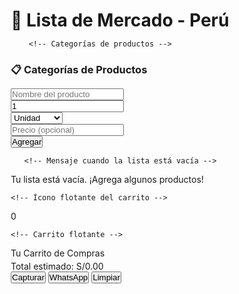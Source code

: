 <html lang="es">
<head>
    <meta charset="UTF-8">
    <meta name="viewport" content="width=device-width, initial-scale=0.5">
    <title>Lista de Mercado - Perú</title>
    <link rel="stylesheet" href="https://cdnjs.cloudflare.com/ajax/libs/font-awesome/6.4.0/css/all.min.css">
    <style>
        * {
            margin: 0;
            padding: 0;
            box-sizing: border-box;
        }

 body {
            font-family: 'Segoe UI', Tahoma, Geneva, Verdana, sans-serif;
            background: linear-gradient(135deg, #667eea 0%, #764ba2 100%);
            min-height: 100vh;
            padding: 20px;
            color: #333;
        }

 .container {
            max-width: 800px;
            margin: 0 auto;
            background: rgba(255, 255, 255, 0.95);
            backdrop-filter: blur(10px);
            border-radius: 20px;
            padding: 30px;
            box-shadow: 0 20px 40px rgba(0, 0, 0, 0.1);
            animation: slideIn 0.6s ease-out;
            position: relative;
            padding-bottom: 100px;
        }

 @keyframes slideIn {
            from { transform: translateY(30px); opacity: 0; }
            to { transform: translateY(0); opacity: 1; }
        }

 h1 {
            text-align: center;
            color: #667eea;
            margin-bottom: 30px;
            font-size: 2.5em;
            background: linear-gradient(45deg, #667eea, #764ba2);
            -webkit-background-clip: text;
            -webkit-text-fill-color: transparent;
            background-clip: text;
            text-shadow: 0 2px 4px rgba(0,0,0,0.1);
        }

.input-section {
            display: flex;
            gap: 10px;
            margin-bottom: 30px;
            flex-wrap: wrap;
        }

 .input-group {
            flex: 1;
            min-width: 200px;
        }

 input, select {
            width: 100%;
            padding: 15px;
            border: 2px solid #e0e0e0;
            border-radius: 12px;
            font-size: 16px;
            transition: all 0.3s ease;
            background: white;
        }

 input:focus, select:focus {
            outline: none;
            border-color: #667eea;
            box-shadow: 0 0 0 3px rgba(102, 126, 234, 0.1);
            transform: translateY(-2px);
        }

 .btn {
            background: linear-gradient(45deg, #667eea, #764ba2);
            color: white;
            border: none;
            padding: 15px 25px;
            border-radius: 12px;
            cursor: pointer;
            font-size: 16px;
            font-weight: 600;
            transition: all 0.3s ease;
            text-transform: uppercase;
            letter-spacing: 1px;
            min-width: 120px;
        }

 .btn:hover {
            transform: translateY(-3px);
            box-shadow: 0 10px 20px rgba(102, 126, 234, 0.3);
        }

 .btn:active {
            transform: translateY(-1px);
        }

 .btn-whatsapp {
            background: linear-gradient(45deg, #25d366, #128c7e);
        }

 .btn-whatsapp:hover {
            box-shadow: 0 10px 20px rgba(37, 211, 102, 0.3);
        }

 .btn-capture {
            background: linear-gradient(45deg, #ff6b6b, #ee5a52);
        }

 .btn-capture:hover {
            box-shadow: 0 10px 20px rgba(255, 107, 107, 0.3);
        }

 .btn-back {
            background: linear-gradient(45deg, #6c757d, #5a6268);
            margin-bottom: 15px;
        }

 .lista-item {
            display: flex;
            justify-content: space-between;
            align-items: center;
            padding: 15px;
            margin: 10px 0;
            background: linear-gradient(135deg, #f8f9ff, #e8f2ff);
            border-radius: 12px;
            border-left: 4px solid #667eea;
            transition: all 0.3s ease;
            animation: itemSlideIn 0.4s ease-out;
        }

 @keyframes itemSlideIn {
            from { transform: translateX(-20px); opacity: 0; }
            to { transform: translateX(0); opacity: 1; }
        }

 .lista-item:hover {
            transform: translateY(-2px);
            box-shadow: 0 5px 15px rgba(102, 126, 234, 0.2);
        }

 .item-info {
            flex: 1;
        }

  .item-nombre {
            font-weight: 600;
            color: #333;
            font-size: 1.1em;
        }

 .item-detalles {
            color: #666;
            font-size: 0.9em;
            margin-top: 5px;
        }

 .item-precio {
            font-weight: bold;
            color: #667eea;
            font-size: 1.2em;
            margin-right: 15px;
        }

.btn-eliminar {
            background: linear-gradient(45deg, #ff4757, #ff3838);
            color: white;
            border: none;
            padding: 8px 12px;
            border-radius: 8px;
            cursor: pointer;
            font-size: 12px;
            transition: all 0.3s ease;
        }

.btn-eliminar:hover {
            transform: scale(1.1);
            box-shadow: 0 5px 15px rgba(255, 71, 87, 0.3);
        }

.total {
            text-align: center;
            font-size: 1.5em;
            font-weight: bold;
            color: #667eea;
            padding: 20px;
            background: linear-gradient(135deg, #f8f9ff, #e8f2ff);
            border-radius: 12px;
            border: 2px solid #667eea;
            margin: 20px 0;
        }

.empty-state {
            text-align: center;
            padding: 40px;
            color: #999;
            font-size: 1.2em;
        }

 .empty-state::before {
            content: "🛒";
            font-size: 3em;
            display: block;
            margin-bottom: 15px;
        }

 .categorias-container {
            margin-bottom: 30px;
            position: relative;
            z-index: 10;
        }

 .categorias-container h3 {
            color: #667eea;
            margin-bottom: 20px;
            font-size: 1.3em;
            text-align: center;
        }

 .categorias-grid {
            display: grid;
            grid-template-columns: repeat(auto-fit, minmax(200px, 1fr));
            gap: 15px;
            margin-bottom: 20px;
            position: relative;
            z-index: 20;
        }

 .categoria-item {
            position: relative;
            background: linear-gradient(135deg, #f8f9ff, #e8f2ff);
            border: 2px solid #667eea;
            border-radius: 12px;
            padding: 15px;
            cursor: pointer;
            transition: all 0.3s ease;
            text-align: center;
            font-weight: 600;
            color: #667eea;
            z-index: 30;
        }

 .categoria-item:hover {
            transform: translateY(-5px);
            box-shadow: 0 10px 25px rgba(102, 126, 234, 0.3);
            background: linear-gradient(135deg, #667eea, #764ba2);
            color: white;
        }

 .categoria-item::before {
            content: attr(data-emoji);
            font-size: 1.5em;
            display: block;
            margin-bottom: 8px;
        }

 .categoria-item.active {
            background: linear-gradient(135deg, #667eea, #764ba2);
            color: white;
        }

 .subcategorias-grid {
            display: grid;
            grid-template-columns: repeat(auto-fit, minmax(200px, 1fr));
            gap: 15px;
            margin: 20px 0;
            display: none;
        }

        /* SUBCATEGORÍAS - FONDO AMARILLO */
 .subcategoria-item {
            background: linear-gradient(135deg, #fff9c4, #ffecb3);
            border: 2px solid #ffd54f;
            border-radius: 12px;
            padding: 15px;
            cursor: pointer;
            transition: all 0.3s ease;
            text-align: center;
            font-weight: 600;
            color: #333;
        }

 .subcategoria-item:hover {
            transform: translateY(-3px);
            box-shadow: 0 5px 15px rgba(255, 213, 79, 0.3);
            background: linear-gradient(135deg, #ffecb3, #ffe082);
        }

 .subcategoria-item::before {
            content: attr(data-emoji);
            font-size: 1.5em;
            display: block;
            margin-bottom: 8px;
        }

 .subcategoria-item.active {
            background: linear-gradient(135deg, #ffd54f, #ffb300);
            color: #333;
            border-color: #ffa000;
        }

 .productos-grid {
            display: grid;
            grid-template-columns: repeat(auto-fit, minmax(200px, 1fr));
            gap: 15px;
            margin: 20px 0;
            display: none;
        }

        /* PRODUCTOS - FONDO VERDE */
 .producto-item {
            background: linear-gradient(135deg, #e8f5e9, #c8e6c9);
            border: 2px solid #81c784;
            border-radius: 12px;
            padding: 15px;
            transition: all 0.3s ease;
            position: relative;
            overflow: hidden;
            cursor: pointer;
        }

 .producto-item:hover {
            transform: translateY(-3px);
            box-shadow: 0 5px 15px rgba(76, 175, 80, 0.3);
            border-color: #4caf50;
            background: linear-gradient(135deg, #c8e6c9, #a5d6a7);
        }

 .producto-nombre {
            font-weight: 600;
            color: #333;
            margin-bottom: 8px;
        }

 .producto-precio {
            font-weight: bold;
            color: #25d366;
            font-size: 1.1em;
        }

 .producto-unidad {
            color: #666;
            font-size: 0.9em;
        }

.btn-agregar {
            position: absolute;
            bottom: 0;
            left: 0;
            right: 0;
            background: linear-gradient(45deg, #667eea, #764ba2);
            color: white;
            text-align: center;
            padding: 8px;
            font-size: 14px;
            border-radius: 0 0 10px 10px;
            transform: translateY(100%);
            transition: all 0.3s ease;
            opacity: 0;
            cursor: pointer;
        }

 .producto-item:hover .btn-agregar {
            transform: translateY(0);
            opacity: 1;
        }

 .producto-section-title {
            text-align: center;
            margin: 20px 0 10px;
            color: #667eea;
            font-weight: 600;
            display: flex;
            align-items: center;
            justify-content: center;
            gap: 10px;
        }

 .producto-section-title::before, 
        .producto-section-title::after {
            content: "";
            flex: 1;
            height: 2px;
            background: linear-gradient(to right, transparent, #667eea, transparent);
        }
        
 @media (max-width: 768px) {
            .container {
                padding: 20px;
                margin: 10px;
            }
            
 .input-section {
                flex-direction: column;
            }
            
 .btn {
                width: 100%;
                margin: 5px 0;
            }
            
  .categorias-grid,
            .subcategorias-grid,
            .productos-grid {
                grid-template-columns: repeat(auto-fit, minmax(150px, 1fr));
            }
        }

 .notification {
            position: fixed;
            top: 20px;
            right: 20px;
            background: #4CAF50;
            color: white;
            padding: 15px 20px;
            border-radius: 8px;
            box-shadow: 0 4px 12px rgba(0,0,0,0.2);
            z-index: 2000;
            animation: slideInRight 0.5s ease-out;
        }

 @keyframes slideInRight {
            from { transform: translateX(100%); opacity: 0; }
            to { transform: translateX(0); opacity: 1; }
        }

        /* ÍCONO FLOTANTE DEL CARRITO */
 .cart-icon {
            position: fixed;
            bottom: 30px;
            right: 30px;
            width: 70px;
            height: 70px;
            background: linear-gradient(45deg, #667eea, #764ba2);
            border-radius: 50%;
            display: flex;
            align-items: center;
            justify-content: center;
            box-shadow: 0 10px 25px rgba(0, 0, 0, 0.3);
            z-index: 1000;
            cursor: pointer;
            transition: all 0.3s ease;
        }

 .cart-icon:hover {
            transform: scale(1.1);
            box-shadow: 0 12px 30px rgba(0, 0, 0, 0.4);
        }

 .cart-icon i {
            font-size: 28px;
            color: white;
        }

 .cart-count {
            position: absolute;
            top: -5px;
            right: -5px;
            background: #ff6b6b;
            color: white;
            border-radius: 50%;
            width: 28px;
            height: 28px;
            display: flex;
            align-items: center;
            justify-content: center;
            font-weight: bold;
            font-size: 14px;
            box-shadow: 0 3px 8px rgba(0, 0, 0, 0.2);
        }

        /* CARRO FLOTANTE */
 .floating-cart {
            position: fixed;
            bottom: 120px;
            right: 30px;
            width: 350px;
            background: white;
            border-radius: 20px;
            box-shadow: 0 15px 35px rgba(0, 0, 0, 0.2);
            z-index: 1000;
            overflow: hidden;
            transition: all 0.4s ease;
            transform: translateY(20px);
            opacity: 0;
            visibility: hidden;
            max-height: 0;
        }

 .floating-cart.open {
            transform: translateY(0);
            opacity: 1;
            visibility: visible;
            max-height: 600px;
        }

 .cart-header {
            background: linear-gradient(45deg, #667eea, #764ba2);
            color: white;
            padding: 15px 20px;
            display: flex;
            justify-content: space-between;
            align-items: center;
        }

.cart-title {
            font-size: 1.3em;
            font-weight: 600;
        }

 .close-cart {
            background: none;
            border: none;
            color: white;
            font-size: 1.2em;
            cursor: pointer;
            transition: all 0.3s;
        }

.close-cart:hover {
            transform: rotate(90deg);
        }

 .cart-content {
            max-height: 400px;
            overflow-y: auto;
            padding: 15px;
            background: #f9f9ff;
        }

 .cart-item {
            display: flex;
            justify-content: space-between;
            padding: 10px 0;
            border-bottom: 1px solid #eee;
        }

 .cart-item:last-child {
            border-bottom: none;
        }

 .cart-item-name {
            font-weight: 500;
            flex: 2;
        }

  .cart-item-details {
            color: #666;
            font-size: 0.9em;
            flex: 1;
            text-align: right;
        }

 .cart-total {
            background: linear-gradient(135deg, #f8f9ff, #e8f2ff);
            padding: 15px;
            text-align: center;
            font-weight: bold;
            font-size: 1.2em;
            color: #667eea;
            border-top: 2px solid #667eea;
        }

 .cart-actions {
            display: grid;
            grid-template-columns: repeat(3, 1fr);
            gap: 10px;
            padding: 15px;
            background: #f5f7ff;
        }

 .cart-actions .btn {
            min-width: auto;
            padding: 12px;
            font-size: 14px;
        }

 .cart-actions .btn i {
            margin-right: 5px;
        }
    </style>
</head>
<body>
    <div class="container">
        <h1>🛒 Lista de Mercado - Perú</h1>
        
        <!-- Categorías de productos -->
 <div class="categorias-container">
            <h3>📋 Categorías de Productos</h3>
            <div class="categorias-grid" id="categoriasGrid">
                <!-- Las categorías se generarán dinámicamente -->
            </div>
            
 <div class="subcategorias-grid" id="subcategoriasGrid">
                <!-- Subcategorías se generarán dinámicamente -->
            </div>
            
<div class="productos-grid" id="productosGrid">
                <!-- Productos se generarán dinámicamente -->
            </div>
            
 <button class="btn btn-back" id="btnBack" style="display: none;" onclick="volverACategorias()">← Volver a Categorías</button>
        </div>

 <div class="input-section">
            <div class="input-group">
                <input type="text" id="producto" placeholder="Nombre del producto" />
            </div>
            <div class="input-group">
                <input type="number" id="cantidad" placeholder="Cantidad" min="1" value="1" />
            </div>
            <div class="input-group">
                <select id="unidad">
                    <option value="unidad">Unidad</option>
                    <option value="kg">Kilogramo</option>
                    <option value="lb">Libra</option>
                    <option value="g">Gramo</option>
                    <option value="L">Litro</option>
                    <option value="ml">Mililitro</option>
                    <option value="paquete">Paquete</option>
                    <option value="caja">Caja</option>
                </select>
            </div>
            <div class="input-group">
                <input type="number" id="precio" placeholder="Precio (opcional)" min="0" step="0.01" />
            </div>
            <button class="btn" onclick="agregarProducto()">Agregar</button>
        </div>

       <!-- Mensaje cuando la lista está vacía -->
 <div class="empty-state" id="emptyState">
            Tu lista está vacía. ¡Agrega algunos productos!
        </div>
    </div>

    <!-- Ícono flotante del carrito -->
 <div class="cart-icon" id="cartIcon">
        <i class="fas fa-shopping-cart"></i>
        <div class="cart-count" id="cartCount">0</div>
    </div>

    <!-- Carrito flotante -->
 <div class="floating-cart" id="floatingCart">
        <div class="cart-header">
            <div class="cart-title">Tu Carrito de Compras</div>
            <button class="close-cart" onclick="toggleCart()">
                <i class="fas fa-times"></i>
            </button>
        </div>
        <div class="cart-content" id="cartContent">
            <!-- Los productos se mostrarán aquí -->
        </div>
        <div class="cart-total" id="cartTotal">
            Total estimado: S/0.00
        </div>
        <div class="cart-actions">
            <button class="btn btn-capture" onclick="capturarLista()"><i class="fas fa-camera"></i> Capturar</button>
            <button class="btn btn-whatsapp" onclick="enviarWhatsApp()"><i class="fab fa-whatsapp"></i> WhatsApp</button>
            <button class="btn" onclick="limpiarLista()"><i class="fas fa-trash"></i> Limpiar</button>
        </div>
    </div>

 <script>
        let listaProductos = [];
        let totalMonto = 0;
        let categoriaActual = null;
        let subcategoriaActual = null;
        let cartOpen = false;

        // Base de datos de productos por categorías (precios en Soles Peruanos)
        const productosDB = {
            frutas: {
                emoji: '🍎',
                nombre: 'Frutas',
                subcategorias: {
                    manzanas: {
                        emoji: '🍏',
                        nombre: 'Manzanas',
                        productos: [
                            { nombre: 'Manzana Roja', precio: 5.50, unidad: 'kg' },
                            { nombre: 'Manzana Verde', precio: 6.00, unidad: 'kg' },
                            { nombre: 'Manzana Amarilla', precio: 5.80, unidad: 'kg' },
                            { nombre: 'Manzana Gala', precio: 6.50, unidad: 'kg' },
                            { nombre: 'Manzana Fuji', precio: 7.00, unidad: 'kg' }
                        ]
                    },
                    platanos: {
                        emoji: '🍌',
                        nombre: 'Plátanos',
                        productos: [
                            { nombre: 'Plátano Común', precio: 3.00, unidad: 'kg' },
                            { nombre: 'Plátano Maduro', precio: 2.80, unidad: 'kg' },
                            { nombre: 'Plátano Verde', precio: 3.20, unidad: 'kg' },
                            { nombre: 'Plátano Dominico', precio: 4.00, unidad: 'kg' }
                        ]
                    },
                    naranjas: {
                        emoji: '🍊',
                        nombre: 'Naranjas',
                        productos: [
                            { nombre: 'Naranja Común', precio: 3.50, unidad: 'kg' },
                            { nombre: 'Naranja Valencia', precio: 4.20, unidad: 'kg' },
                            { nombre: 'Naranja Navel', precio: 5.00, unidad: 'kg' },
                            { nombre: 'Mandarina', precio: 4.80, unidad: 'kg' }
                        ]
                    },
                    citricos: {
                        emoji: '🍋',
                        nombre: 'Otros Cítricos',
                        productos: [
                            { nombre: 'Limón', precio: 7.00, unidad: 'kg' },
                            { nombre: 'Lima', precio: 8.00, unidad: 'kg' },
                            { nombre: 'Toronja', precio: 4.20, unidad: 'kg' },
                            { nombre: 'Pomelo', precio: 6.00, unidad: 'kg' }
                        ]
                    }
                }
            },
            verduras: {
                emoji: '🥕',
                nombre: 'Verduras',
                subcategorias: {
                    hojas: {
                        emoji: '🥬',
                        nombre: 'Hojas Verdes',
                        productos: [
                            { nombre: 'Lechuga', precio: 3.00, unidad: 'unidad' },
                            { nombre: 'Espinaca', precio: 5.00, unidad: 'kg' },
                            { nombre: 'Acelga', precio: 4.20, unidad: 'kg' },
                            { nombre: 'Rúcula', precio: 6.50, unidad: 'kg' },
                            { nombre: 'Apio', precio: 5.80, unidad: 'kg' }
                        ]
                    },
                    tuberculos: {
                        emoji: '🥔',
                        nombre: 'Tubérculos',
                        productos: [
                            { nombre: 'Papa Común', precio: 3.50, unidad: 'kg' },
                            { nombre: 'Papa Amarilla', precio: 4.20, unidad: 'kg' },
                            { nombre: 'Camote', precio: 5.00, unidad: 'kg' },
                            { nombre: 'Yuca', precio: 4.00, unidad: 'kg' },
                            { nombre: 'Zanahoria', precio: 4.80, unidad: 'kg' }
                        ]
                    },
                    tomates: {
                        emoji: '🍅',
                        nombre: 'Tomates',
                        productos: [
                            { nombre: 'Tomate Común', precio: 6.00, unidad: 'kg' },
                            { nombre: 'Tomate Cherry', precio: 10.00, unidad: 'kg' },
                            { nombre: 'Tomate de Árbol', precio: 8.50, unidad: 'kg' },
                            { nombre: 'Tomate Riñón', precio: 7.50, unidad: 'kg' }
                        ]
                    },
                    cebollas: {
                        emoji: '🧅',
                        nombre: 'Cebollas',
                        productos: [
                            { nombre: 'Cebolla Blanca', precio: 4.00, unidad: 'kg' },
                            { nombre: 'Cebolla Morada', precio: 5.00, unidad: 'kg' },
                            { nombre: 'Cebolla Larga', precio: 5.80, unidad: 'kg' },
                            { nombre: 'Cebollín', precio: 2.00, unidad: 'paquete' }
                        ]
                    }
                }
            },
            carnes: {
                emoji: '🥩',
                nombre: 'Carnes',
                subcategorias: {
                    res: {
                        emoji: '🐄',
                        nombre: 'Carne de Res',
                        productos: [
                            { nombre: 'Lomo Fino', precio: 28.50, unidad: 'kg' },
                            { nombre: 'Chuleta', precio: 24.00, unidad: 'kg' },
                            { nombre: 'Bistec', precio: 23.00, unidad: 'kg' },
                            { nombre: 'Carne Molida', precio: 20.00, unidad: 'kg' },
                            { nombre: 'Costilla', precio: 18.00, unidad: 'kg' }
                        ]
                    },
                    pollo: {
                        emoji: '🐔',
                        nombre: 'Pollo',
                        productos: [
                            { nombre: 'Pollo Entero', precio: 12.50, unidad: 'kg' },
                            { nombre: 'Pechuga', precio: 16.00, unidad: 'kg' },
                            { nombre: 'Muslo', precio: 11.00, unidad: 'kg' },
                            { nombre: 'Alas', precio: 10.00, unidad: 'kg' },
                            { nombre: 'Pollo Desmenuzado', precio: 18.00, unidad: 'kg' }
                        ]
                    },
                    cerdo: {
                        emoji: '🐖',
                        nombre: 'Carne de Cerdo',
                        productos: [
                            { nombre: 'Lomo de Cerdo', precio: 20.00, unidad: 'kg' },
                            { nombre: 'Chuleta de Cerdo', precio: 19.00, unidad: 'kg' },
                            { nombre: 'Tocino', precio: 16.00, unidad: 'kg' },
                            { nombre: 'Jamón', precio: 25.00, unidad: 'kg' }
                        ]
                    },
                    pescado: {
                        emoji: '🐟',
                        nombre: 'Pescados',
                        productos: [
                            { nombre: 'Tilapia', precio: 15.00, unidad: 'kg' },
                            { nombre: 'Trucha', precio: 22.00, unidad: 'kg' },
                            { nombre: 'Atún', precio: 26.00, unidad: 'kg' },
                            { nombre: 'Salmón', precio: 40.00, unidad: 'kg' }
                        ]
                    }
                }
            },
            lacteos: {
                emoji: '🥛',
                nombre: 'Lácteos',
                subcategorias: {
                    leche: {
                        emoji: '🥛',
                        nombre: 'Leche',
                        productos: [
                            { nombre: 'Leche Entera', precio: 4.20, unidad: 'L' },
                            { nombre: 'Leche Descremada', precio: 4.50, unidad: 'L' },
                            { nombre: 'Leche Deslactosada', precio: 5.00, unidad: 'L' },
                            { nombre: 'Leche de Almendra', precio: 9.00, unidad: 'L' }
                        ]
                    },
                    quesos: {
                        emoji: '🧀',
                        nombre: 'Quesos',
                        productos: [
                            { nombre: 'Queso Fresco', precio: 12.00, unidad: 'kg' },
                            { nombre: 'Queso Mozzarella', precio: 15.00, unidad: 'kg' },
                            { nombre: 'Queso Cheddar', precio: 16.50, unidad: 'kg' },
                            { nombre: 'Queso Manchego', precio: 22.00, unidad: 'kg' }
                        ]
                    },
                    yogurt: {
                        emoji: '🍶',
                        nombre: 'Yogurt',
                        productos: [
                            { nombre: 'Yogurt Natural', precio: 8.00, unidad: 'kg' },
                            { nombre: 'Yogurt con Frutas', precio: 9.50, unidad: 'kg' },
                            { nombre: 'Yogurt Griego', precio: 12.50, unidad: 'kg' },
                            { nombre: 'Yogurt Descremado', precio: 8.80, unidad: 'kg' }
                        ]
                    }
                }
            },
            granos: {
                emoji: '🌾',
                nombre: 'Granos y Cereales',
                subcategorias: {
                    arroz: {
                        emoji: '🍚',
                        nombre: 'Arroz',
                        productos: [
                            { nombre: 'Arroz Blanco', precio: 4.00, unidad: 'kg' },
                            { nombre: 'Arroz Integral', precio: 5.80, unidad: 'kg' },
                            { nombre: 'Arroz Basmati', precio: 8.00, unidad: 'kg' },
                            { nombre: 'Arroz de Coco', precio: 6.50, unidad: 'kg' }
                        ]
                    },
                    frijoles: {
                        emoji: '🫘',
                        nombre: 'Frijoles',
                        productos: [
                            { nombre: 'Frijol Negro', precio: 5.00, unidad: 'kg' },
                            { nombre: 'Frijol Rojo', precio: 5.20, unidad: 'kg' },
                            { nombre: 'Frijol Blanco', precio: 5.50, unidad: 'kg' },
                            { nombre: 'Lenteja', precio: 6.50, unidad: 'kg' }
                        ]
                    },
                    pasta: {
                        emoji: '🍝',
                        nombre: 'Pasta',
                        productos: [
                            { nombre: 'Espaguetti', precio: 5.00, unidad: 'paquete' },
                            { nombre: 'Macarrones', precio: 5.20, unidad: 'paquete' },
                            { nombre: 'Penne', precio: 5.80, unidad: 'paquete' },
                            { nombre: 'Lasaña', precio: 7.20, unidad: 'paquete' }
                        ]
                    }
                }
            },
            bebidas: {
                emoji: '🥤',
                nombre: 'Bebidas',
                subcategorias: {
                    gaseosas: {
                        emoji: '🥤',
                        nombre: 'Gaseosas',
                        productos: [
                            { nombre: 'Coca Cola', precio: 8.00, unidad: 'L' },
                            { nombre: 'Pepsi', precio: 7.50, unidad: 'L' },
                            { nombre: 'Sprite', precio: 7.80, unidad: 'L' },
                            { nombre: 'Fanta', precio: 7.80, unidad: 'L' }
                        ]
                    },
                    jugos: {
                        emoji: '🧃',
                        nombre: 'Jugos',
                        productos: [
                            { nombre: 'Jugo de Naranja', precio: 10.00, unidad: 'L' },
                            { nombre: 'Jugo de Manzana', precio: 10.50, unidad: 'L' },
                            { nombre: 'Jugo de Uva', precio: 11.50, unidad: 'L' },
                            { nombre: 'Jugo Multivitamínico', precio: 13.00, unidad: 'L' }
                        ]
                    },
                    agua: {
                        emoji: '💧',
                        nombre: 'Agua',
                        productos: [
                            { nombre: 'Agua Mineral', precio: 3.50, unidad: 'L' },
                            { nombre: 'Agua con Gas', precio: 5.00, unidad: 'L' },
                            { nombre: 'Agua Saborizada', precio: 6.00, unidad: 'L' }
                        ]
                    }
                }
            }
        };

        // Inicializar la aplicación
        document.addEventListener('DOMContentLoaded', function() {
            generarCategorias();
            document.getElementById('producto').focus();
            // Eliminada la llamada a toggleCart() para que el carrito no se abra al inicio
        });

        function generarCategorias() {
            const container = document.getElementById('categoriasGrid');
            let html = '';

            Object.keys(productosDB).forEach(categoriaKey => {
                const categoria = productosDB[categoriaKey];
                html += `
                    <div class="categoria-item" data-emoji="${categoria.emoji}" 
                         data-categoria="${categoriaKey}" onclick="mostrarSubcategorias('${categoriaKey}')">
                        ${categoria.nombre}
                    </div>
                `;
            });

            container.innerHTML = html;
        }

        function mostrarSubcategorias(categoriaKey) {
            // Ocultar todas las categorías
            document.querySelectorAll('.categoria-item').forEach(el => {
                el.classList.remove('active');
            });
            
            // Marcar la categoría actual como activa
            document.querySelector(`.categoria-item[data-categoria="${categoriaKey}"]`).classList.add('active');
            
            // Ocultar productos si están visibles
            document.getElementById('productosGrid').style.display = 'none';
            
            // Mostrar subcategorías
            const categoria = productosDB[categoriaKey];
            const subcategoriasGrid = document.getElementById('subcategoriasGrid');
            let html = '';
            
            Object.keys(categoria.subcategorias).forEach(subcategoriaKey => {
                const subcategoria = categoria.subcategorias[subcategoriaKey];
                html += `
                    <div class="subcategoria-item" data-emoji="${subcategoria.emoji}" 
                         data-subcategoria="${subcategoriaKey}" 
                         onclick="mostrarProductos('${categoriaKey}', '${subcategoriaKey}')">
                        ${subcategoria.nombre}
                    </div>
                `;
            });
            
            subcategoriasGrid.innerHTML = html;
            subcategoriasGrid.style.display = 'grid';
            
            // Mostrar botón de volver
            document.getElementById('btnBack').style.display = 'block';
            
            // Guardar categoría actual
            categoriaActual = categoriaKey;
            subcategoriaActual = null;
        }

        function mostrarProductos(categoriaKey, subcategoriaKey) {
            // Ocultar todas las subcategorías
            document.querySelectorAll('.subcategoria-item').forEach(el => {
                el.classList.remove('active');
            });
            
            // Marcar la subcategoría actual como activa
            document.querySelector(`.subcategoria-item[data-subcategoria="${subcategoriaKey}"]`).classList.add('active');
            
            // Mostrar productos
            const subcategoria = productosDB[categoriaKey].subcategorias[subcategoriaKey];
            const productosGrid = document.getElementById('productosGrid');
            let html = '';
            
            subcategoria.productos.forEach(producto => {
                html += `
                    <div class="producto-item">
                        <div class="producto-nombre">${producto.nombre}</div>
                        <div class="producto-precio">S/${producto.precio.toFixed(2)}</div>
                        <div class="producto-unidad">por ${producto.unidad}</div>
                        <div class="btn-agregar" onclick="agregarProductoDirectamente('${producto.nombre}', ${producto.precio}, '${producto.unidad}')">Agregar a lista</div>
                    </div>
                `;
            });
            
            productosGrid.innerHTML = html;
            productosGrid.style.display = 'grid';
            
            // Guardar subcategoría actual
            subcategoriaActual = subcategoriaKey;
        }

        function volverACategorias() {
            // Ocultar subcategorías y productos
            document.getElementById('subcategoriasGrid').style.display = 'none';
            document.getElementById('productosGrid').style.display = 'none';
            
            // Ocultar botón de volver
            document.getElementById('btnBack').style.display = 'none';
            
            // Desmarcar categorías activas
            document.querySelectorAll('.categoria-item').forEach(el => {
                el.classList.remove('active');
            });
            
            document.querySelectorAll('.subcategoria-item').forEach(el => {
                el.classList.remove('active');
            });
            
            categoriaActual = null;
            subcategoriaActual = null;
        }

        // Función para agregar productos directamente desde la base de datos
        function agregarProductoDirectamente(nombre, precio, unidad) {
            const nuevoProducto = {
                id: Date.now(),
                nombre: nombre,
                cantidad: 1,
                unidad: unidad,
                precio: precio
            };

            listaProductos.push(nuevoProducto);
            actualizarLista();
            mostrarNotificacion(`${nombre} agregado a la lista`);
        }

        function agregarProducto() {
            const producto = document.getElementById('producto').value.trim();
            const cantidad = parseInt(document.getElementById('cantidad').value);
            const unidad = document.getElementById('unidad').value;
            const precio = parseFloat(document.getElementById('precio').value) || 0;

            if (!producto) {
                alert('Por favor, ingresa el nombre del producto');
                return;
            }

            const nuevoProducto = {
                id: Date.now(),
                nombre: producto,
                cantidad: cantidad,
                unidad: unidad,
                precio: precio
            };

            listaProductos.push(nuevoProducto);
            actualizarLista();
            limpiarFormulario();
            mostrarNotificacion('Producto agregado correctamente');
        }

        function eliminarProducto(id) {
            listaProductos = listaProductos.filter(p => p.id !== id);
            actualizarLista();
            mostrarNotificacion('Producto eliminado');
        }

        function actualizarLista() {
            const emptyState = document.getElementById('emptyState');
            const cartContent = document.getElementById('cartContent');
            const cartTotal = document.getElementById('cartTotal');
            const cartCount = document.getElementById('cartCount');

            if (listaProductos.length === 0) {
                emptyState.style.display = 'block';
                cartContent.innerHTML = '<div class="empty-state">Tu lista está vacía. ¡Agrega algunos productos!</div>';
                cartTotal.textContent = 'Total estimado: S/0.00';
                cartCount.textContent = '0';
                return;
            }

            emptyState.style.display = 'none';
            
            let total = 0;
            let html = '';

            listaProductos.forEach(producto => {
                const subtotal = producto.precio * producto.cantidad;
                total += subtotal;

                html += `
                    <div class="cart-item">
                        <div class="cart-item-name">${producto.nombre}</div>
                        <div class="cart-item-details">
                            ${producto.cantidad} ${producto.unidad}${producto.cantidad > 1 && producto.unidad === 'unidad' ? 'es' : ''}
                            <br>
                            ${producto.precio > 0 ? `S/${subtotal.toFixed(2)}` : ''}
                        </div>
                    </div>
                `;
            });

            cartContent.innerHTML = html;
            cartTotal.textContent = `Total estimado: S/${total.toFixed(2)}`;
            cartCount.textContent = listaProductos.length;
        }

        function limpiarFormulario() {
            document.getElementById('producto').value = '';
            document.getElementById('cantidad').value = '1';
            document.getElementById('unidad').value = 'unidad';
            document.getElementById('precio').value = '';
            document.getElementById('producto').focus();
        }

        function limpiarLista() {
            if (listaProductos.length > 0 && confirm('¿Estás seguro de que quieres limpiar toda la lista?')) {
                listaProductos = [];
                actualizarLista();
                mostrarNotificacion('Lista limpiada');
            }
        }

        function generarTextoLista() {
            if (listaProductos.length === 0) {
                return 'Lista vacía';
            }

            let texto = '🛒 *LISTA DE MERCADO*\n\n';
            let total = 0;

            listaProductos.forEach((producto, index) => {
                const subtotal = producto.precio * producto.cantidad;
                total += subtotal;
                
                texto += `${index + 1}. *${producto.nombre}*\n`;
                texto += `   Cantidad: ${producto.cantidad} ${producto.unidad}${producto.cantidad > 1 && producto.unidad === 'unidad' ? 'es' : ''}\n`;
                
                if (producto.precio > 0) {
                    texto += `   Precio: S/${subtotal.toFixed(2)}\n`;
                }
                texto += '\n';
            });

            if (total > 0) {
                texto += `💰 *TOTAL ESTIMADO: S/${total.toFixed(2)}*\n\n`;
            }

            texto += '📱 Lista generada desde Lista de Mercado App';
            return texto;
        }

        function enviarWhatsApp() {
            if (listaProductos.length === 0) {
                alert('Tu lista está vacía. Agrega algunos productos antes de enviar.');
                return;
            }

            const numeroWhatsApp = '975842622';
            const mensaje = generarTextoLista();
            const url = `https://wa.me/${numeroWhatsApp}?text=${encodeURIComponent(mensaje)}`;
            
            window.open(url, '_blank');
        }

        function capturarLista() {
            if (listaProductos.length === 0) {
                alert('Tu lista está vacía. Agrega algunos productos antes de capturar.');
                return;
            }

            // Crear un canvas para capturar la lista
            const canvas = document.createElement('canvas');
            const ctx = canvas.getContext('2d');
            
            // Configurar el canvas
            canvas.width = 600;
            canvas.height = Math.max(400, listaProductos.length * 80 + 150);
            
            // Fondo blanco
            ctx.fillStyle = '#ffffff';
            ctx.fillRect(0, 0, canvas.width, canvas.height);
            
            // Título
            ctx.fillStyle = '#667eea';
            ctx.font = 'bold 24px Arial';
            ctx.textAlign = 'center';
            ctx.fillText('🛒 LISTA DE MERCADO - PERÚ', canvas.width / 2, 40);
            
            // Línea separadora
            ctx.strokeStyle = '#667eea';
            ctx.lineWidth = 2;
            ctx.beginPath();
            ctx.moveTo(50, 60);
            ctx.lineTo(canvas.width - 50, 60);
            ctx.stroke();
            
            // Productos
            let y = 100;
            let total = 0;
            
            listaProductos.forEach((producto, index) => {
                const subtotal = producto.precio * producto.cantidad;
                total += subtotal;
                
                // Número del producto
                ctx.fillStyle = '#333';
                ctx.font = 'bold 16px Arial';
                ctx.textAlign = 'left';
                ctx.fillText(`${index + 1}.`, 50, y);
                
                // Nombre del producto
                ctx.fillStyle = '#333';
                ctx.font = 'bold 18px Arial';
                ctx.fillText(producto.nombre, 80, y);
                
                // Cantidad y unidad
                ctx.fillStyle = '#666';
                ctx.font = '14px Arial';
                ctx.fillText(`${producto.cantidad} ${producto.unidad}${producto.cantidad > 1 && producto.unidad === 'unidad' ? 'es' : ''}`, 80, y + 20);
                
                // Precio
                if (producto.precio > 0) {
                    ctx.fillStyle = '#667eea';
                    ctx.font = 'bold 16px Arial';
                    ctx.textAlign = 'right';
                    ctx.fillText(`S/${subtotal.toFixed(2)}`, canvas.width - 50, y);
                }
                
                y += 50;
            });
            
            // Total
            if (total > 0) {
                y += 20;
                ctx.strokeStyle = '#667eea';
                ctx.lineWidth = 2;
                ctx.beginPath();
                ctx.moveTo(50, y);
                ctx.lineTo(canvas.width - 50, y);
                ctx.stroke();
                
                ctx.fillStyle = '#667eea';
                ctx.font = 'bold 20px Arial';
                ctx.textAlign = 'right';
                ctx.fillText(`TOTAL: S/${total.toFixed(2)}`, canvas.width - 50, y + 30);
            }
            
            // Descargar la imagen
            canvas.toBlob(function(blob) {
                const url = URL.createObjectURL(blob);
                const a = document.createElement('a');
                a.href = url;
                a.download = 'lista_mercado.png';
                a.click();
                URL.revokeObjectURL(url);
                mostrarNotificacion('Lista capturada y descargada');
            });
        }

        function mostrarNotificacion(mensaje) {
            const notification = document.createElement('div');
            notification.className = 'notification';
            notification.textContent = mensaje;
            document.body.appendChild(notification);
            
            setTimeout(() => {
                notification.remove();
            }, 3000);
        }

        function toggleCart() {
            const cart = document.getElementById('floatingCart');
            cartOpen = !cartOpen;
            
            if (cartOpen) {
                cart.classList.add('open');
            } else {
                cart.classList.remove('open');
            }
        }

        // Permitir agregar productos con Enter
        document.getElementById('producto').addEventListener('keypress', function(e) {
            if (e.key === 'Enter') {
                agregarProducto();
            }
        });

        document.getElementById('cantidad').addEventListener('keypress', function(e) {
            if (e.key === 'Enter') {
                agregarProducto();
            }
        });

        document.getElementById('precio').addEventListener('keypress', function(e) {
            if (e.key === 'Enter') {
                agregarProducto();
            }
        });

        // Asignar evento al ícono del carrito
        document.getElementById('cartIcon').addEventListener('click', toggleCart);

        // Enfocar el campo de producto al cargar
        document.getElementById('producto').focus();
    </script>
</body>
</html>
